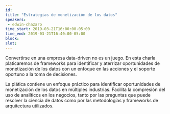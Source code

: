 ```yaml
---
id: 
title: "Estrategias de monetización de los datos"
speakers:
 - edwin-chazaro
time_start: 2019-03-21T16:00:00-05:00
time_end: 2019-03-21T16:40:00-05:00
block: 
slot: 
---
```


Convertirse en una empresa data-driven no es un juego. En esta charla platicaremos de frameworks para identificar y aterrizar oportunidades de monetización de los datos con un enfoque en las acciones y el soporte oportuno a la toma de decisiones.

La plática contiene un enfoque práctico para identificar oportunidades de monetización de los datos en múltiples industrias. Facilita la compresión del uso de analíticos en los negocios, tanto por las preguntas que puede resolver la ciencia de datos como por las metodologías y frameworks de arquitectura utilizados.